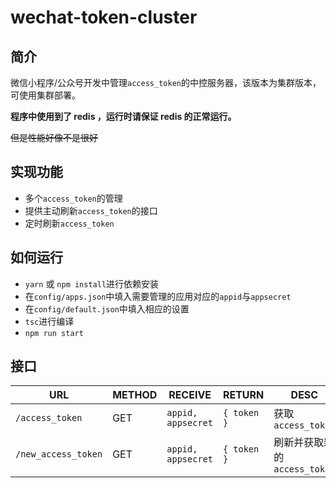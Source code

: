 # wechat-token-cluster

## 简介

微信小程序/公众号开发中管理`access_token`的中控服务器，该版本为集群版本，可使用集群部署。

**程序中使用到了 redis ，运行时请保证 redis 的正常运行。**

~~但是性能好像不是很好~~

## 实现功能

* 多个`access_token`的管理
* 提供主动刷新`access_token`的接口
* 定时刷新`access_token`

## 如何运行

* `yarn` 或 `npm install`进行依赖安装
* 在`config/apps.json`中填入需要管理的应用对应的`appid`与`appsecret`
* 在`config/default.json`中填入相应的设置
* `tsc`进行编译
* `npm run start`

## 接口

| URL                 | METHOD | RECEIVE            | RETURN      | DESC                         |
| ------------------- | ------ | ------------------ | ----------- | ---------------------------- |
| `/access_token`     | GET    | `appid, appsecret` | `{ token }` | 获取`access_token`           |
| `/new_access_token` | GET    | `appid, appsecret` | `{ token }` | 刷新并获取新的`access_token` |


